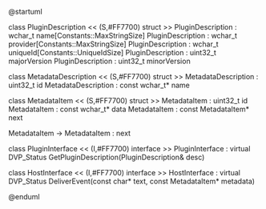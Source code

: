 
@startuml

class PluginDescription << (S,#FF7700) struct >>
PluginDescription : wchar_t name[Constants::MaxStringSize]
PluginDescription : wchar_t provider[Constants::MaxStringSize]
PluginDescription : wchar_t uniqueId[Constants::UniqueIdSize]
PluginDescription : uint32_t majorVersion
PluginDescription : uint32_t minorVersion

class MetadataDescription << (S,#FF7700) struct >>
MetadataDescription : uint32_t id
MetadataDescription : const wchar_t* name

class MetadataItem << (S,#FF7700) struct >>
MetadataItem : uint32_t id
MetadataItem : const wchar_t* data
MetadataItem : const MetadataItem* next

MetadataItem -> MetadataItem : next

class PluginInterface << (I,#FF7700) interface >>
PluginInterface : virtual DVP_Status GetPluginDescription(PluginDescription& desc)

class HostInterface << (I,#FF7700) interface >>
HostInterface : virtual DVP_Status DeliverEvent(const char* text, const MetadataItem* metadata)

@enduml
